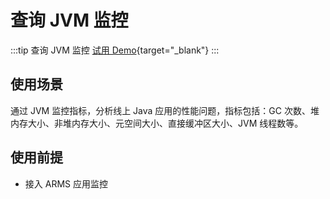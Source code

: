 # 查询 JVM 监控

:::tip 查询 JVM 监控
[试用 Demo](/playground/armsdemo.html?dest=https%3A%2F%2Farmsnext4service.console.aliyun.com%2Ftracing%23%2FserviceDetail%3FappId%3Dckv8e2vzfj%25407e393063f3fd6ad%26tab%3Darms-instance-jvm%26source%3DTRACE%26preTab%3DinstanceMonitoring%26regionId%3Dcn-hangzhou%26hostName%3D10.0.0.45){target="_blank"}
:::

## 使用场景

通过 JVM 监控指标，分析线上 Java 应用的性能问题，指标包括：GC 次数、堆内存大小、非堆内存大小、元空间大小、直接缓冲区大小、JVM 线程数等。

## 使用前提

- 接入 ARMS 应用监控
